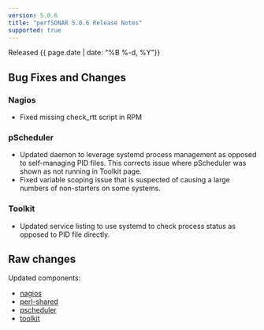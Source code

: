 ```yaml
---
version: 5.0.6
title: "perfSONAR 5.0.6 Release Notes"
supported: true
---
```


Released {{ page.date | date: "%B %-d, %Y"}}


Bug Fixes and Changes
----------------------------

### Nagios

-  Fixed missing check_rtt script in RPM

### pScheduler

-  Updated daemon to leverage systemd process management as opposed to self-managing PID files. This corrects issue where pScheduler was shown as not running in Toolkit page.
- Fixed variable scoping issue that is suspected of causing a large numbers of non-starters on some systems. 

### Toolkit

-  Updated service listing to use systemd to check process status as opposed to PID file directly.

Raw changes
-----------

Updated components:

-   [nagios](https://github.com/perfsonar/nagios/compare/v5.0.5...v5.0.6)
-   [perl-shared](https://github.com/perfsonar/perl-shared/compare/v5.0.5...v5.0.6)
-   [pscheduler](https://github.com/perfsonar/pscheduler/compare/v5.0.5...v5.0.6)
-   [toolkit](https://github.com/perfsonar/toolkit/compare/v5.0.5...v5.0.6)
